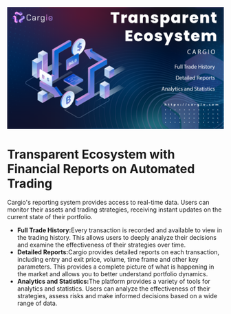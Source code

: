 <img src="https://github.com/cargiocom/announcement22/blob/ee7a0f125106b7f2d7b8a60915b5be570e623328/img/banner.png" alt="banner"/>
<br>
<h1>Transparent Ecosystem with Financial Reports on Automated Trading</h1>
<p>Cargio's reporting system provides access to real-time data. Users can monitor their assets and trading strategies, receiving instant updates on the current state of their portfolio.
</p>
<ul>
  <li><b>Full Trade History:</b>Every transaction is recorded and available to view in the trading history. This allows users to deeply analyze their decisions and examine the effectiveness of their strategies over time.</li>
    <li><b>Detailed Reports:</b>Cargio provides detailed reports on each transaction, including entry and exit price, volume, time frame and other key parameters. This provides a complete picture of what is happening in the market and allows you to better understand portfolio dynamics.</li>
  <li><b>Analytics and Statistics:</b>The platform provides a variety of tools for analytics and statistics. Users can analyze the effectiveness of their strategies, assess risks and make informed decisions based on a wide range of data.</li>
</ul>
